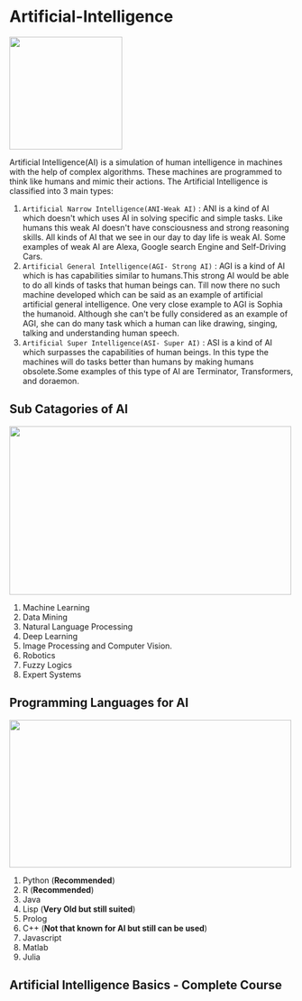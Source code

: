 # Artificial-Intelligence

<img align = "center" width = "200" height = "200" src = "https://github.com/varun7860/Artificial-Intelligence/blob/main/Assets/Artificial-Intelligence.jpg" >

Artificial Intelligence(AI) is a simulation of human intelligence in machines with the help of complex algorithms. These machines
are programmed to think like humans and mimic their actions. The Artificial Intelligence is classified into 3 main types:
1. `Artificial Narrow Intelligence(ANI-Weak AI)` : ANI is a kind of AI which doesn't which uses AI in solving specific and simple tasks. Like humans 
   this weak AI doesn't have consciousness and strong reasoning skills. All kinds of AI that we see in our day to day life is weak AI. Some examples
   of weak AI are Alexa, Google search Engine and Self-Driving Cars.
2. `Artificial General Intelligence(AGI- Strong AI)` : AGI is a kind of AI which is has capabilities similar to humans.This strong AI would be able to do
   all kinds of tasks that human beings can. Till now there no such machine developed which can be said as an example of artificial artificial 
   general intelligence. One very close example to AGI is Sophia the humanoid. Although she can't be fully considered as an example of AGI, she can
   do many task which a human can like drawing, singing, talking and understanding human speech.
3. `Artificial Super Intelligence(ASI- Super AI)` : ASI is a kind of AI which surpasses the capabilities of human beings. In this type the machines
   will do tasks better than humans by making humans obsolete.Some examples of this type of AI are Terminator, Transformers, and doraemon.

## Sub Catagories of AI

<img align = "center" width = "500" height = "299" src = "https://github.com/varun7860/Artificial-Intelligence/blob/main/Assets/AI%20Domains.png" >

1. Machine Learning
2. Data Mining
3. Natural Language Processing
4. Deep Learning
5. Image Processing and Computer Vision.
6. Robotics
7. Fuzzy Logics
8. Expert Systems


## Programming Languages for AI

<img align = "center" width = "500" height = "262" src = "https://github.com/varun7860/Artificial-Intelligence/blob/main/Assets/Programming%20Languages.jpg" >

1. Python (**Recommended**)
2. R (**Recommended**)
3. Java 
4. Lisp (**Very Old but still suited**)
5. Prolog
6. C++ (**Not that known for AI but still can be used**)
7. Javascript
8. Matlab
9. Julia

## Artificial Intelligence Basics - Complete Course

